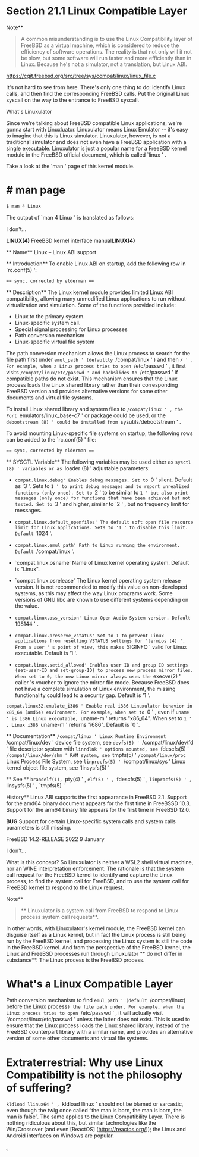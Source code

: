# Section 21.1 Linux Compatible Layer

Note**
>
>A common misunderstanding is to use the Linux Compatibility layer of FreeBSD as a virtual machine, which is considered to reduce the efficiency of software operations. The reality is that not only will it not be slow, but some software will run faster and more efficiently than in Linux. Because he's not a simulator, not a translation, but Linux ABI.

<https://cgit.freebsd.org/src/tree/sys/compat/linux/linux_file.c>

It's not hard to see from here. There's only one thing to do: identify Linux calls, and then find the corresponding FreeBSD calls. Put the original Linux syscall on the way to the entrance to FreeBSD syscall.

What's Linuxulator

Since we're talking about FreeBSD compatible Linux applications, we're gonna start with Linuxluator. Linuxulator means Linux Emulator -- it's easy to imagine that this is Linux simulator. Linuxulator, however, is not a traditional simulator and does not even have a FreeBSD application with a single executable. Linuxulator is just a popular name for a FreeBSD kernel module in the FreeBSD official document, which is called `linux ' .

Take a look at the `man ' page of this kernel module.

# # man page

```sh '
$ man 4 Linux
````

The output of `man 4 Linux ' is translated as follows:

I don't...

**LINUX(4)** FreeBSD kernel interface manual**LINUX(4)**

** Name**
Linux – Linux ABI support

** Introduction**
To enable Linux ABI on startup, add the following row in `rc.conf(5) ':

```sh '
== sync, corrected by elderman ==
````

** Description**
The Linux kernel module provides limited Linux ABI compatibility, allowing many unmodified Linux applications to run without virtualization and simulation. Some of the functions provided include:

- Linux to the primary system.
- Linux-specific system call.
- Special signal processing for Linux processes
- Path conversion mechanism
- Linux-specific virtual file system

The path conversion mechanism allows the Linux process to search for the file path first under `emul_path ' (defaultly `/compat/linux ' ) and then `/ ' . For example, when a Linux process tries to open `/etc/passwd ' , it first visits `/compat/linux/etc/passwd ' and backslides to `/etc/passwd ' if compatible paths do not exist. This mechanism ensures that the Linux process loads the Linux shared library rather than their corresponding FreeBSD version and provides alternative versions for some other documents and virtual file systems.

To install Linux shared library and system files to `/compat/linux ' , the Port `emulators/linux_base-c7 ' or package could be used, or the `debootstream (8) ' could be installed from `sysutils/debootstream ' .

To avoid mounting Linux-specific file systems on startup, the following rows can be added to the `rc.conf(5) ' file:

```sh '
== sync, corrected by elderman ==
````

** SYSCTL Variable**
The following variables may be used either as `sysctl (8) ' variables or as `loader (8) ' adjustable parameters:

- `compat.linux.debug'
Enables debug messages. Set to `0 ' silent. Default as '3 '. Sets to `1 ' to print debug messages and to report unrealized functions (only once). Set to `2 ' to be similar to `1 ' but also print messages (only once) for functions that have been achieved but not tested. Set to `3 ' and higher, similar to `2 ' , but no frequency limit for messages.

- `compat.linux.default_openfiles'
The default soft open file resource limit for Linux applications. Sets to '1 ' to disable this limit. Default `1024 '.

- `compat.linux.emul_path'
Path to Linux running the environment. Default `/compat/linux '.

- `compat.linux.osname'
Name of Linux kernel operating system. Default is "Linux".

- `compat.linux.osrelease'
The Linux kernel operating system release version. It is not recommended to modify this value on non-developed systems, as this may affect the way Linux programs work. Some versions of GNU libc are known to use different systems depending on the value.

- `compat.linux.oss_version'
Linux Open Audio System version. Default `198144 ' .

- `compat.linux.preserve_vstatus'
Set to 1 to prevent Linux applications from resetting VSTATUS settings for 'termios (4) '. From a user ' s point of view, this makes `SIGINFO ' valid for Linux executable. Default is '1 '.

- `compat.linux.setid_allowed'
Enables user ID and group ID settings (set-user-ID and set-group-ID) to process new process mirror files. When set to 0, the new Linux mirror always uses the `execve(2) ' caller 's voucher to ignore the mirror file mode. Because FreeBSD does not have a complete simulation of Linux environment, the missing functionality could lead to a security gap. Default is '1 '.

`compat.linux32.emulate_i386 '
Enable real i386 Linuxulator behavior in x86_64 (amd64) environment. For example, when set to `0 ' , even if `uname ' is i386 Linux executable, `uname-m ' returns "x86_64". When set to `1 ' , Linux i386 `uname-m ' returns "i686". Default is `0 '.

** Documentation**
`/compat/linux ' Linux Runtime Environment
`/compat/linux/dev ' device file system, see `devfs(5) '
`/compat/linux/dev/fd ' file descriptor system with `linrdlnk ' options mounted, see `fdescfs(5) '
`/compat/linux/dev/shm ' RAM system, see `tmpfs(5) '
`/compat/linux/proc` Linux Process File System, see `linprocfs(5) '
`/compat/linux/sys ' Linux kernel object file system, see `linsysfs(5) '

** See **
`brandelf(1), `pty(4) ' , `elf(5) ' , `fdescfs(5) ' , `linprocfs(5) ' , `linsysfs(5) ' ,
`tmpfs(5) '

History**
Linux ABI supports the first appearance in FreeBSD 2.1. Support for the amd64 binary document appears for the first time in FreeBSSD 10.3. Support for the arm64 binary file appears for the first time in FreeBSD 12.0.

**BUG**
Support for certain Linux-specific system calls and system calls parameters is still missing.

FreeBSD 14.2-RELEASE 2022 9 January

I don't...

What is this concept? So Linuxulator is neither a WSL2 shell virtual machine, nor an WINE interpretation enforcement. The rationale is that the system call request for the FreeBSD kernel to identify and capture the Linux process, to find the system call for FreeBSD, and to use the system call for FreeBSD kernel to respond to the Linux request.

Note**
>
> ** Linuxulator is a system call from FreeBSD to respond to Linux process system call requests**.

In other words, with Linuxulator's kernel module, the FreeBSD kernel can disguise itself as a Linux kernel, but in fact the Linux process is still being run by the FreeBSD kernel, and processing the Linux system is still the code in the FreeBSD kernel. And from the perspective of the FreeBSD kernel, the Linux and FreeBSD processes run through Linuxulator ** do not differ in substance**. The Linux process is the FreeBSD process.

# What's a Linux Compatible Layer

Path conversion mechanism to find `emul_path ' (default `/compat/linux) before the Linux process`) the file path under. For example, when the Linux process tries to open `/etc/passwd ' , it will actually visit `/compat/linux/etc/passwd ' unless the latter does not exist. This is used to ensure that the Linux process loads the Linux shared library, instead of the FreeBSD counterpart library with a similar name, and provides an alternative version of some other documents and virtual file systems.

# Extraterrestrial: Why use Linux Compatibility is not the philosophy of suffering?

`kldload llinux64 ' , `kldload llinux ' should not be blamed or sarcastic, even though the twig once called “the man is born, the man is born, the man is false”. The same applies to the Linux Compatibility Layer. There is nothing ridiculous about this, but similar technologies like the Win/Crossover (and even [ReactOS] (https://reactos.org/)); the Linux and Android interfaces on Windows are popular.

。